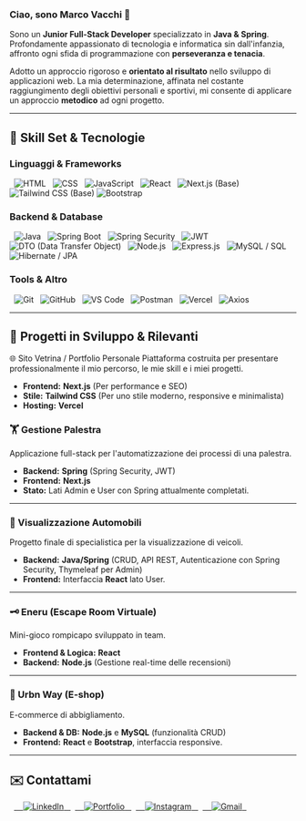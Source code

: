 ### Ciao, sono Marco Vacchi 👋

Sono un **Junior Full-Stack Developer** specializzato in **Java & Spring**. Profondamente appassionato di tecnologia e informatica sin dall'infanzia, affronto ogni sfida di programmazione con **perseveranza e tenacia**.

Adotto un approccio rigoroso e **orientato al risultato** nello sviluppo di applicazioni web. La mia determinazione, affinata nel costante raggiungimento degli obiettivi personali e sportivi, mi consente di applicare un approccio **metodico** ad ogni progetto.

---

## 🔧 Skill Set & Tecnologie

### Linguaggi & Frameworks

<p align="left">
  <img src="https://img.shields.io/badge/html5-%23E34F26.svg?style=for-the-badge&logo=html5&logoColor=white" alt="HTML">
  <img src="https://img.shields.io/badge/css3-%231572B6.svg?style=for-the-badge&logo=css3&logoColor=white" alt="CSS">
  <img src="https://img.shields.io/badge/javascript-%23323330.svg?style=for-the-badge&logo=javascript&logoColor=%23F7DF1E" alt="JavaScript">
  <img src="https://img.shields.io/badge/react-%2320232a.svg?style=for-the-badge&logo=react&logoColor=%2361DAFB" alt="React">
  <img src="https://img.shields.io/badge/Next.js-000000?style=for-the-badge&logo=nextdotjs&logoColor=white" alt="Next.js (Base)">
  <img src="https://img.shields.io/badge/tailwindcss-%2338B2AC.svg?style=for-the-badge&logo=tailwind-css&logoColor=white" alt="Tailwind CSS (Base)">
  <img src="https://img.shields.io/badge/Bootstrap-563D7C?style=for-the-badge&logo=bootstrap&logoColor=white" alt="Bootstrap">
</p>

### Backend & Database

<p align="left">
  <img src="https://img.shields.io/badge/java-%23ED8B00.svg?style=for-the-badge&logo=openjdk&logoColor=white" alt="Java">
  <img src="https://img.shields.io/badge/Spring%20Boot-6DB33F?style=for-the-badge&logo=spring-boot&logoColor=white" alt="Spring Boot">
  <img src="https://img.shields.io/badge/Spring%20Security-6DB33F?style=for-the-badge&logo=spring-security&logoColor=white" alt="Spring Security">
  <img src="https://img.shields.io/badge/JWT-000000?style=for-the-badge&logo=json-web-tokens&logoColor=white" alt="JWT"> 
  <img src="https://img.shields.io/badge/DTO-lightgrey?style=for-the-badge" alt="DTO (Data Transfer Object)">
  <img src="https://img.shields.io/badge/node.js-6DA55F?style=for-the-badge&logo=node.js&logoColor=white" alt="Node.js">
  <img src="https://img.shields.io/badge/express.js-%23404D59.svg?style=for-the-badge&logo=express&logoColor=white" alt="Express.js">
  <img src="https://img.shields.io/badge/mysql-%2300f.svg?style=for-the-badge&logo=mysql&logoColor=white" alt="MySQL / SQL">
  <img src="https://img.shields.io/badge/Hibernate-59666C?style=for-the-badge&logo=hibernate&logoColor=white" alt="Hibernate / JPA">
</p>

### Tools & Altro

<p align="left">
  <img src="https://img.shields.io/badge/git-%23F05033.svg?style=for-the-badge&logo=git&logoColor=white" alt="Git">
  <img src="https://img.shields.io/badge/github-%23121011.svg?style=for-the-badge&logo=github&logoColor=white" alt="GitHub">
  <img src="https://img.shields.io/badge/Visual%20Studio%20Code-%23007ACC.svg?style=for-the-badge&logo=visual-studio-code&logoColor=white" alt="VS Code">
  <img src="https://img.shields.io/badge/Postman-FF6C37?style=for-the-badge&logo=postman&logoColor=white" alt="Postman">
  <img src="https://img.shields.io/badge/Vercel-000000?style=for-the-badge&logo=vercel&logoColor=white" alt="Vercel">
  <img src="https://img.shields.io/badge/axios-%239F75FF.svg?style=for-the-badge&logo=axios&logoColor=white" alt="Axios">
</p>

---

## 🚀 Progetti in Sviluppo & Rilevanti

🌐 Sito Vetrina / Portfolio Personale
Piattaforma costruita per presentare professionalmente il mio percorso, le mie skill e i miei progetti.
- **Frontend:** **Next.js** (Per performance e SEO)
- **Stile:** **Tailwind CSS** (Per uno stile moderno, responsive e minimalista)
- **Hosting:** **Vercel**

### 🏋️ Gestione Palestra
Applicazione full-stack per l'automatizzazione dei processi di una palestra.
- **Backend:** **Spring** (Spring Security, JWT)
- **Frontend:** **Next.js**
- **Stato:** Lati Admin e User con Spring attualmente completati.

---

### 🚗 Visualizzazione Automobili
Progetto finale di specialistica per la visualizzazione di veicoli.
- **Backend:** **Java/Spring** (CRUD, API REST, Autenticazione con Spring Security, Thymeleaf per Admin)
- **Frontend:** Interfaccia **React** lato User.

---

### 🗝️ Eneru (Escape Room Virtuale)
Mini-gioco rompicapo sviluppato in team.
- **Frontend & Logica:** **React**
- **Backend:** **Node.js** (Gestione real-time delle recensioni)

---

### 👕 Urbn Way (E-shop)
E-commerce di abbigliamento.
- **Backend & DB:** **Node.js** e **MySQL** (funzionalità CRUD)
- **Frontend:** **React** e **Bootstrap**, interfaccia responsive.

---

## ✉️ Contattami

<p align="left">
  <a href="https://www.linkedin.com/in/marco-vacchi-6a6283367/" target="_blank">
    <img src="https://img.shields.io/badge/LinkedIn-%230077B5.svg?style=for-the-badge&logo=linkedin&logoColor=white" alt="LinkedIn">
  </a>
  <a href="https://sito-vetrina-nu.vercel.app/" target="_blank">
    <img src="https://img.shields.io/badge/Portfolio-2E3137?style=for-the-badge&logo=zeit&logoColor=white" alt="Portfolio">
  </a>
  <a href="https://www.instagram.com/marcovacchi97/" target="_blank">
    <img src="https://img.shields.io/badge/Instagram-E4405F?style=for-the-badge&logo=instagram&logoColor=white" alt="Instagram">
  </a>
  <a href="mailto:mvacchi816@gmail.com">
    <img src="https://img.shields.io/badge/Gmail-%23D14836.svg?style=for-the-badge&logo=gmail&logoColor=white" alt="Gmail">
  </a>
</p>
